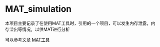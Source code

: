 # MAT_simulation
本项目主要记录了在使用MAT工具时，引用的一个项目，可以发生内存泄露，内存溢出等情况，以供MAT进行分析

可以参考文章 [MAT工具](https://2290653824.github.io/pages/ba2c0b/#%E4%B8%80-mat%E6%98%AF%E4%BB%80%E4%B9%88)

